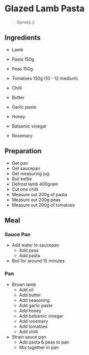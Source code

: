 # Glazed Lamb Pasta

> Serves 2

## Ingredients

- Lamb
- Pasta 150g
- Peas 150g

- Tomatoes 150g (10 - 12 medium)
- Chilli

- Butter
- Garlic paste
- Honey
- Balsamic vinegar
- Rosemary

## Preparation

- Get pan
- Get saucepan
- Get measuring jug
- Boil kettle
- Defrost lamb 400gram
- Cut one chilli
- Measure out 200g of pasta
- Measure out 200g peas
- Measure out 200g of tomatoes

## Meal

### Sauce Pan

- Add water to saucepan
  - Add peas
  - Add pasta
- Boil for around 15 minutes

### Pan
  
- Brown lamb
  - Add oil
  - Add butter
  - Add seasoning
  - Add garlic paste
  - Add honey
  - Add balsamic vinegar
  - Add rosemary
  - Add tomatoes
  - Add chilli
- Strain sauce pan
  - Add pasta & peas to pan
  - Mix together in pan
